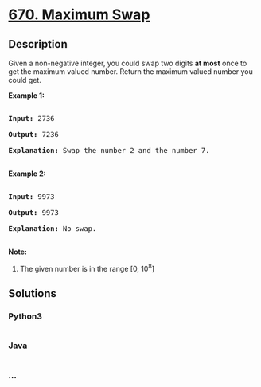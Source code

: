 # [670. Maximum Swap](https://leetcode.com/problems/maximum-swap)



## Description

<p>

Given a non-negative integer, you could swap two digits <b>at most</b> once to get the maximum valued number. Return the maximum valued number you could get.

</p>



<p><b>Example 1:</b><br />

<pre>

<b>Input:</b> 2736

<b>Output:</b> 7236

<b>Explanation:</b> Swap the number 2 and the number 7.

</pre>

</p>



<p><b>Example 2:</b><br />

<pre>

<b>Input:</b> 9973

<b>Output:</b> 9973

<b>Explanation:</b> No swap.

</pre>

</p>





<p><b>Note:</b><br>

<ol>

<li>The given number is in the range [0, 10<sup>8</sup>]</li>

</ol>

</p>

## Solutions

<!-- tabs:start -->

### **Python3**

```python

```

### **Java**

```java

```

### **...**

```

```

<!-- tabs:end -->
